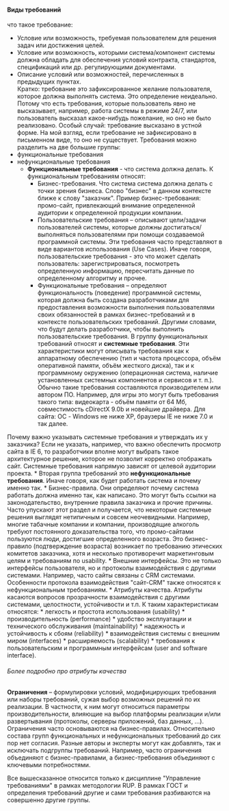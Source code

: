 #### Виды требований

что такое требование:
* Условие или возможность, требуемая пользователем для решения задач или достижения целей.
* Условие или возможность, которыми система/компонент системы должна обладать для обеспечения условий контракта, стандартов, спецификаций или др. регулирующими документами.
* Описание условий или возможностей, перечисленных в предыдущих пунктах.  
Кратко: требование это зафиксированное желание пользователя, которое должна выполнять система.
Это определение неидеально. Потому что есть требования, которые пользователь явно не высказывает, например, работа системы в режиме 24/7, или пользователь высказал какое-нибудь пожелание, но оно не было реализовано. Особый случай: требование высказано в устной форме. На мой взгляд, если требование не зафиксировано в письменном виде, то оно не существует. 
Требования можно разделить на две большие группы:  
* функциональные требования
* нефункциональные требования
    * **Функциональные требования** - что система должна делать. К функциональным требованиям относят:
        * Бизнес-требования. Что система система должна делать с точки зрения бизнеса. Слово "бизнес" в данном контексте ближе к слову "заказчик".  Пример бизнес-требования: промо-сайт, привлекающий внимание определенной аудитории к определенной продукции компании. 
        *  Пользовательские требования  – описывают цели/задачи пользователей системы, которые должны достигаться/выполняться пользователями при помощи создаваемой программной системы. Эти требования часто представляют в виде вариантов использования (Use Cases). Иначе говоря, пользовательские требования - это что может сделать пользователь: зарегистрироваться, посмотреть определенную информацию, пересчитать данные по определенному алгоритму и прочее.
        * Функциональные требования  – определяют функциональность (поведение) программной системы, которая должна быть создана разработчиками для предоставления возможности выполнения пользователями своих обязанностей в рамках бизнес-требований и в контексте пользовательских требований.  Другими словами, что будут делать разработчики, чтобы выполнить пользовательские требования. 
В группу функциональных требований относят и **системные требования**. Эти характеристики могут описывать требования как к аппаратному обеспечению (тип и частота процессора, объём оперативной памяти, объём жесткого диска), так и к программному окружению (операционная система, наличие установленных системных компонентов и сервисов и т. п.). Обычно такие требования составляются производителем или автором ПО. Например, для игры это могут быть требования такого типа: видеокарта - объём памяти от 64 Мб, совместимость сDirectX 9.0b и новейшие драйвера.  Для сайта: ОС - Windows не ниже XP, браузеры IE не ниже 7.0 и так далее.

Почему важно указывать системные требования и утверждать их у заказчика? Если не указать,  например, что важно обеспечить просмотр сайта  в IE 6, то разработчики вполне могут выбрать такое архитектурное решение, которое не позволит корректно отображать сайт. Системные требования напрямую зависят от целевой аудитории проекта. 
    * Вторая группа требований это  **нефункциональные требования**. Иначе говоря,  как будет работать система и почему именно так. 
        * Бизнес-правила.  Они определяют почему система работать должна именно так, как написано. Это могут быть ссылки на законодательство, внутренние правила заказчика и прочие причины. Часто упускают этот раздел и получается, что некоторые системные решения выглядят нетипичным и совсем неочевидными. Например, многие табачные компании и компании, производящие алкоголь требуют постоянного доказательства того, что промо-сайтами пользуются люди, достигшие определенного возраста. Это бизнес-правило (подтверждение возраста)  возникает по требованию этических комитетов заказчика, хотя и несколько противоречит маркетинговым целям и требованиям по usability. 
        * Внешние интерфейсы. Это не только интерфейсы пользователя, но и протоколы взаимодействия с другими системами. Например, часто сайты связаны с CRM системами. Особенности протокола взаимодействия "сайт-CRM"  также относятся к нефункциональным требованиям. 
        * Атрибуты качества. Атрибуты касаются вопросов прозрачности взаимодействия с другими системами, целостности, устойчивости и т.п. К таким характеристикам относятся:
            * легкость и простота использования (usability)
            * производительность (performance)
            * удобство эксплуатации и технического обслуживания (maintainability)
            * надежность и устойчивость к сбоям (reliability)
            * взаимодействия системы с внешним миром (interfaces)
            * расширяемость (scalability)
            * требования к пользовательским и программным интерфейсам (user and software interface).


###### Более подробно про атрибуты качества
**Ограничения**  – формулировки условий, модифицирующих требования или наборы требований, сужая выбор возможных решений по их реализации. В частности, к ним могут относиться параметры производительности, влияющие на выбор платформы реализации и/или развертывания (протоколы, серверы приложений, баз данных, ...). Ограничения часто основываются на бизнес-правилах.
Относительно состава групп функциональных и нефункциональных требований до сих пор нет согласия. Разные авторы и эксперты могут как добавлять, так и исключать подгруппы требований. Например, часто ограничения объединяют с бизнес-правилами, а бизнес-требования объединяют с ключевыми потребностями.

Все вышесказанное относится только к дисциплине "Управление требованиями" в рамках методологии RUP. В рамках  ГОСТ и определения требований другие и сами требования разбиваются на совершенно другие группы.
